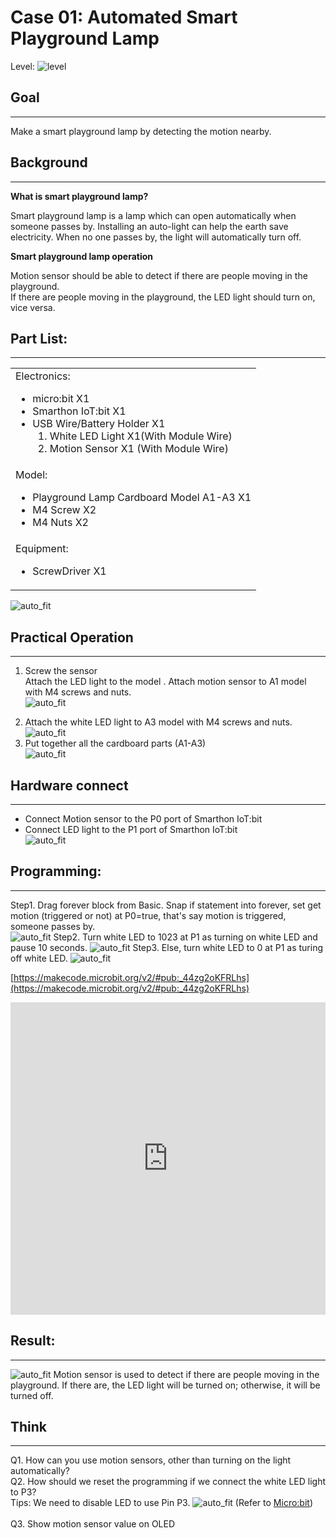 # Case 01: Automated Smart Playground Lamp

Level: ![level](images/level1.png)

## Goal
<HR>
Make a smart playground lamp by detecting the motion nearby.<P>

## Background
<HR>
<B>What is smart playground lamp?</B><P>

Smart playground lamp is a lamp which can open automatically when someone passes by. Installing an
auto-light can help the earth save electricity. When no one passes by, the light will automatically turn off.<P>

<B>Smart playground lamp operation</B><P>

Motion sensor should be able to detect if there are people moving in the playground.<BR>
If there are people moving in the playground, the LED light should turn on, vice versa.<BR>

## Part List: 
<HR>
<table><tr><td>
Electronics:
<ul display='inline-block'>
<li>micro:bit X1</li>
<li>Smarthon IoT:bit X1</li>
<li>USB Wire/Battery Holder X1</li>
&nbsp;&nbsp;1. White LED Light X1(With Module Wire)<BR>
&nbsp;&nbsp;2. Motion Sensor X1 (With Module Wire)
</ul>
</td></tr>
<tr>
<td>Model:
<ul>
<li>Playground Lamp Cardboard Model A1-A3 X1</li>
<li>M4 Screw X2</li>
<li>M4 Nuts X2</li>
</ul>
</td></tr>
<tr><td>Equipment:
<ul><li>ScrewDriver X1</li></ul></td></tr></table>

![auto_fit](images/Case1_01.png)
<P>

## Practical Operation
<HR>

1. Screw the sensor<BR>Attach the LED light to the model . Attach motion sensor to A1 model with M4 screws and nuts.<BR>
![auto_fit](images/Case1_02.png)<P>
2. Attach the white LED light to A3 model with M4 screws and nuts.<BR>
![auto_fit](images/Case1_03.png)<BR>
3. Put together all the cardboard parts (A1-A3)<BR>
![auto_fit](images/Case1_04.png)

## Hardware connect
<HR>

* Connect Motion sensor to the P0 port of Smarthon IoT:bit
* Connect LED light to the P1 port of Smarthon IoT:bit
<BR>![auto_fit](images/Case1_05.png)
<P>

## Programming:
<HR>

Step1. Drag forever block from Basic. Snap if statement into forever, set get motion (triggered or not) at P0=true, that's say motion is triggered, someone passes by.<BR>
![auto_fit](images/Case1_06.png)
Step2. Turn white LED to 1023 at P1 as turning on white LED and pause 10 seconds.
![auto_fit](images/Case1_07.png)
Step3. Else, turn white LED to 0 at P1 as turing off white LED.
![auto_fit](images/Case1_08.png)
<P>

[https://makecode.microbit.org/v2/#pub:_44zg2oKFRLhs](https://makecode.microbit.org/v2/#pub:_44zg2oKFRLhs)<BR>
<iframe src="https://makecode.microbit.org/v2/#pub:_44zg2oKFRLhs" width="100%" height="500" frameborder="0"></iframe>

<P>

## Result:
<HR>

![auto_fit](images/Case1_09.gif)
Motion sensor is used to detect if there are people moving in the playground. If there are, the LED light will be turned on; otherwise, it will be turned off.

## Think
<HR> 

Q1. How can you use motion sensors, other than turning  on the light automatically?<BR>
Q2. How should we reset the programming if we connect the white LED light to P3?<BR>
Tips: We need to disable LED to use Pin P3.
![auto_fit](images/Case1_10.png)
(Refer to [Micro:bit](https://makecode.microbit.org/device/pins))	
<BR>Q3. Show motion sensor value on OLED
